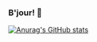 ### B'jour! :monocle_face:

<p align="center">
  
[![Anurag's GitHub stats](https://github-readme-stats.vercel.app/api?username=Berlingott)](https://github.com/anuraghazra/github-readme-stats)

</p>



